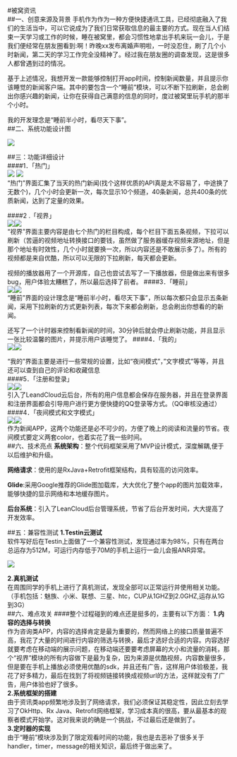 #被窝资讯    
##一、创意来源及背景
手机作为作为一种方便快捷通讯工具，已经彻底融入了我们的生活当中，可以它说成为了我们日常获取信息的最主要的方式。现在当人们结束一天学习或工作的时候，睡在被窝里，都会习惯性地拿出手机来玩一会儿，于是我们便经常在朋友圈看到:啊！昨晚xx发布离婚声明啦，一时没忍住，刷了几个小时新闻，第二天的学习工作完全没精神了。经过我在朋友圈的调查发现，这是很多人都曾遇到过的情况。  

基于上述情况，我想开发一款能够控制打开app时间，控制新闻数量，并且提示你该睡觉的新闻客户端。其中的要包含一个“睡前”模块，可以不断下拉刷新，总会刷出你感兴趣的新闻，让你在获得自己满意的信息的同时，度过被窝里玩手机的那半个小时。  

我的开发理念是“睡前半小时，看尽天下事”。  
##二、系统功能设计图  


![](http://opil9ev82.bkt.clouddn.com/%E5%9B%BE%E7%89%87-0.png)
  
##三：功能详细设计  
####1．「热门」  
![](http://opil9ev82.bkt.clouddn.com/%E5%9B%BE%E7%89%87-1.png)
![](http://opil9ev82.bkt.clouddn.com/%E5%9B%BE%E7%89%87-2.png)    
“热门”界面汇集了当天的热门新闻(找个这样优质的API真是太不容易了，中途换了无数个)，几个小时会更新一次，每次显示10个频道，40条新闻，总共400条的优质新闻，达到了定量的效果。  

####2 .「视界」  
![](http://opil9ev82.bkt.clouddn.com/%E5%9B%BE%E7%89%87-3.png)![](http://opil9ev82.bkt.clouddn.com/%E5%9B%BE%E7%89%87-4.png)   
“视界”界面主要内容是由七个热门的栏目构成，每个栏目下面五条视频，下拉可以刷新（苦逼的视频地址转换接口的要钱，虽然做了服务器缓存视频来源地址，但是那个地址有时效性，几个小时就要换一次，所以内容还是不敢展示多了）。所有的视频都是来自优酷，所以可以无限的下拉刷新，每天都会更新。  

视频的播放器用了一个开源库，自己也尝试去写了一下播放器，但是做出来有很多bug，用户体验太糟糕了，所以最后选择了前者。
####3．「睡前」  
![](http://opil9ev82.bkt.clouddn.com/%E5%9B%BE%E7%89%87-5.png)![](http://opil9ev82.bkt.clouddn.com/%E5%9B%BE%E7%89%87-6.png)   
“睡前”界面的设计理念是“睡前半小时，看尽天下事”，所以每次都只会显示五条新闻，采用下拉刷新的方式更新列表，每次下来都会刷新，总会刷出你想看的的新闻。  

还写了一个计时器来控制看新闻的时间，30分钟后就会停止刷新功能，并且显示一张比较温馨的图片，并提示用户该睡觉了。
####4．「我的」  
![](http://opil9ev82.bkt.clouddn.com/%E5%9B%BE%E7%89%87-7.png)![](http://opil9ev82.bkt.clouddn.com/%E5%9B%BE%E7%89%87-8.png)   

“我的”界面主要是进行一些常规的设置，比如“夜间模式”，”文字模式”等等，并且还可以查到自己的评论和收藏信息  
####5．「注册和登录」  
![](http://opil9ev82.bkt.clouddn.com/%E5%9B%BE%E7%89%87-9.png)![](http://opil9ev82.bkt.clouddn.com/%E5%9B%BE%E7%89%87-10.png)  
 引入了LeandCloud云后台，所有的用户信息都会保存在服务器，并且在登录界面和注册界面都会引导用户进行更方便快捷的QQ登录等方式。（QQ审核没通过）  
####4．「夜间模式和文字模式」  
![](http://opil9ev82.bkt.clouddn.com/%E5%9B%BE%E7%89%87-11.png)![](http://opil9ev82.bkt.clouddn.com/%E5%9B%BE%E7%89%87-12.png)  
  作为新闻APP，这两个功能还是必不可少的，方便了晚上的阅读和流量的节省。夜间模式要定义两套color，也着实花了我一些时间。  
##六、技术亮点
**系统架构**：整个代码框架采用了MVP设计模式，深度解耦,便于以后维护和升级。  

**网络请求**：使用的是RxJava+Retrofit框架结构，具有较高的访问效率。  

**Glide**:采用Google推荐的Glide图加载库，大大优化了整个app的图片加载效率，能够快捷的显示网络和本地缓存图片。  

**后台系统**：引入了LeanCloud后台管理系统，节省了后台开发时间，大大提高了开发效率。
  
##五：兼容性测试
**1.Testin云测试**  
软件写好后在Testin上面做了一个兼容性测试，发现通过率为98%，只有在两台总运存为512M，可运行内存低于70M的手机上运行一会儿会报ANR异常。  

![](http://opil9ev82.bkt.clouddn.com/%E4%BA%91%E6%B5%8B%E8%AF%95.png)    

**2.真机测试**  
在周围同学的手机上进行了真机测试，发现全部可以正常运行并使用相关功能。（手机包括：魅族、小米、联想、三星、htc，CUP从1GHZ到2.0GHZ,运存从1G到3G）  
##六、难点攻关
####整个过程碰到的难点还是挺多的，主要有以下方面：
**1.内容的选择与转换**  
作为咨询类APP，内容的选择肯定是最为重要的，然而网络上的接口质量普遍不高，我花了大量的时间进行内容的筛选与转换，最后才选好合适的内容。内容选好就要考虑在移动端的展示问题，在移动端还要要考虑屏幕的大小和流量的消耗，那个“视界”模块的所有内容做下是最为复杂，因为来源是优酷视频，内容数量很多，但是要在手机上播放必须使用优酷的sdk，并且还有广告，这样用户体验极差，我花了好多精力，最后在找到了将视频链接转换成视频url的方法，这样就没有了广告，用户体验也好了很多。  
**2.系统框架的搭建**  
 由于资讯类app频繁地涉及到了网络请求，我们必须保证其稳定性，因此立刻去学习了OkHttp、Rx	Java、Retrofit网络框架，学习成本真的很高，要从最基本的观察者模式开始学。这对我来说的确是一个挑战，不过最后还是做到了。  
**3.定时器的实现**  
由于“睡前”模块涉及到了限定观看时间的功能，我也是去恶补了很多关于handler，timer，message的相关知识，最后终于做出来了。

